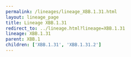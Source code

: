 ```yaml
---
permalink: /lineages/lineage_XBB.1.31.html
layout: lineage_page
title: Lineage XBB.1.31
redirect_to: ../lineage.html?lineage=XBB.1.31
lineage: XBB.1.31
parent: XBB.1
children: ['XBB.1.31', 'XBB.1.31.2']
---
```

